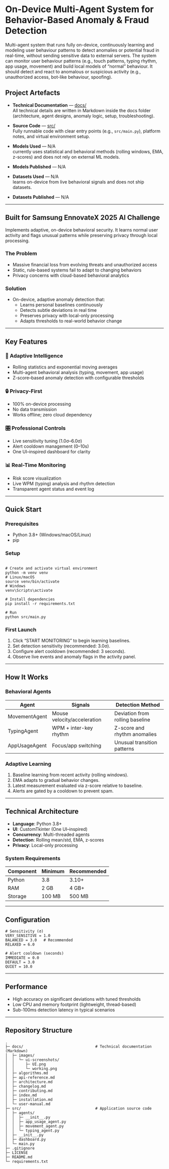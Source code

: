 # On-Device Multi-Agent System for Behavior-Based Anomaly & Fraud Detection

Multi-agent system that runs fully on-device, continuously learning and modeling user behaviour patterns to detect anomalies or potential fraud in real-time, without sending sensitive data to external servers. The system can monitor user behaviour patterns (e.g., touch patterns, typing rhythm, app usage, movement) and build local models of “normal” behaviour. It should detect and react to anomalous or suspicious activity (e.g., unauthorized access, bot-like behaviour, spoofing).

## Project Artefacts

- **Technical Documentation** — [docs/](./docs)  
  All technical details are written in Markdown inside the docs folder (architecture, agent designs, anomaly logic, setup, troubleshooting).

- **Source Code** — [src/](./src)  
  Fully runnable code with clear entry points (e.g., `src/main.py`), platform notes, and virtual environment setup.

- **Models Used** — N/A  
  currently uses statistical and behavioral methods (rolling windows, EMA, z-scores) and does not rely on external ML models.

- **Models Published** — N/A

- **Datasets Used** — N/A  
  learns on-device from live behavioral signals and does not ship datasets.

- **Datasets Published** — N/A
---

## Built for Samsung EnnovateX 2025 AI Challenge

Implements adaptive, on-device behavioral security. It learns normal user activity and flags unusual patterns while preserving privacy through local processing.

### The Problem
- Massive financial loss from evolving threats and unauthorized access
- Static, rule-based systems fail to adapt to changing behaviors
- Privacy concerns with cloud-based behavioral analytics

### Solution
- On-device, adaptive anomaly detection that:
  - Learns personal baselines continuously
  - Detects subtle deviations in real time
  - Preserves privacy with local-only processing
  - Adapts thresholds to real-world behavior change

---

## Key Features

### 🧠 Adaptive Intelligence
- Rolling statistics and exponential moving averages
- Multi-agent behavioral analysis (typing, movement, app usage)
- Z-score–based anomaly detection with configurable thresholds

### 🔒 Privacy-First
- 100% on-device processing
- No data transmission
- Works offline; zero cloud dependency

### 🎛️ Professional Controls
- Live sensitivity tuning (1.0σ–6.0σ)
- Alert cooldown management (0–10s)
- One UI–inspired dashboard for clarity

### 📊 Real-Time Monitoring
- Risk score visualization
- Live WPM (typing) analysis and rhythm detection
- Transparent agent status and event log

---

## Quick Start

### Prerequisites
- Python 3.8+ (Windows/macOS/Linux)
- pip

### Setup

```

# Create and activate virtual environment
python -m venv venv
# Linux/macOS
source venv/bin/activate
# Windows
venv\Scripts\activate

# Install dependencies
pip install -r requirements.txt

# Run
python src/main.py
```

### First Launch
1. Click “START MONITORING” to begin learning baselines.  
2. Set detection sensitivity (recommended: 3.0σ).  
3. Configure alert cooldown (recommended: 3 seconds).  
4. Observe live events and anomaly flags in the activity panel.

---

## How It Works

### Behavioral Agents

| Agent | Signals | Detection Method |
|------|---------|------------------|
| MovementAgent | Mouse velocity/acceleration | Deviation from rolling baseline |
| TypingAgent | WPM + inter-key rhythm | Z-score and rhythm anomalies |
| AppUsageAgent | Focus/app switching | Unusual transition patterns |

### Adaptive Learning
1. Baseline learning from recent activity (rolling windows).  
2. EMA adapts to gradual behavior changes.  
3. Latest measurement evaluated via z-score relative to baseline.  
4. Alerts are gated by a cooldown to prevent spam.

---

## Technical Architecture

- **Language**: Python 3.8+  
- **UI**: CustomTkinter (One UI–inspired)  
- **Concurrency**: Multi-threaded agents  
- **Detection**: Rolling mean/std, EMA, z-scores  
- **Privacy**: Local-only processing

### System Requirements

| Component | Minimum | Recommended |
|---|---|---|
| Python | 3.8 | 3.10+ |
| RAM | 2 GB | 4 GB+ |
| Storage | 100 MB | 500 MB |

---

## Configuration

```
# Sensitivity (σ)
VERY_SENSITIVE = 1.0
BALANCED = 3.0   # Recommended
RELAXED = 6.0

# Alert cooldown (seconds)
IMMEDIATE = 0.0
DEFAULT = 3.0
QUIET = 10.0
```

---

## Performance

- High accuracy on significant deviations with tuned thresholds  
- Low CPU and memory footprint (lightweight, thread-based)  
- Sub-100ms detection latency in typical scenarios

---

## Repository Structure

```
.
├─ docs/                                # Technical documentation (Markdown)
│  ├─ images/
│  │  └─ ui-screenshots/
│  │     ├─ UI.png
│  │     └─ working.png
│  ├─ algorithms.md
│  ├─ api-reference.md
│  ├─ architecture.md
│  ├─ changelog.md
│  ├─ contributing.md
│  ├─ index.md
│  ├─ installation.md
│  └─ user-manual.md
├─ src/                                 # Application source code
│  ├─ agents/
│  │  ├─ __init__.py
│  │  ├─ app_usage_agent.py
│  │  ├─ movement_agent.py
│  │  └─ typing_agent.py
│  ├─ __init__.py
│  ├─ dashboard.py
│  └─ main.py
├─ .gitignore
├─ LICENSE
├─ README.md
└─ requirements.txt

```